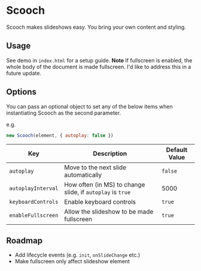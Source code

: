 # Scooch

Scooch makes slideshows easy. You bring your own content and styling.

## Usage

See demo in `index.html` for a setup guide. **Note** If fullscreen is enabled, the whole body of the document is made fullscreen. I'd like to address this in a future update.

## Options

You can pass an optional object to set any of the below items when instantiating Scooch as the second parameter.

e.g.

```javascript
new Scooch(element, { autoplay: false })
```

| Key | Description | Default Value |
|---|---|---|
| `autoplay ` | Move to the next slide automatically | `false` |
| `autoplayInterval` | How often (in MS) to change slide, if `autoplay` is `true` | 5000 |
| `keyboardControls` | Enable keyboard controls | `true` |
| `enableFullscreen` | Allow the slideshow to be made fullscreen | `true` |

## Roadmap

- Add lifecycle events (e.g. `init`, `onSlideChange` etc.)
- Make fullscreen only affect slideshow element